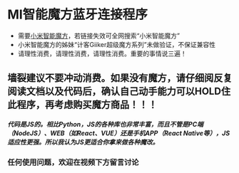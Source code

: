 # MI智能魔方蓝牙连接程序
- 需要[小米智能魔方](https://www.mi.com/buy/detail?product_id=11051)，若链接失效可全网搜索“小米智能魔方”
- 小米智能魔方的姊妹“计客Giiker超级魔方系列”未做验证，不保证兼容性
- 请理性消费，请理性消费，请理性消费。重要的事情说三遍！

## 墙裂建议不要冲动消费。如果没有魔方，请仔细阅反复阅读文档以及代码后，确认自己动手能力可以HOLD住此程序，再考虑购买魔方商品！！！

##### 代码是JS的。相比Python，JS的各种库也非常丰富，而且不管是PC端（NodeJS）、WEB（如React、VUE）还是手机APP（React Native等），JS适应性更强。所以我认为JS更适合你拿来做各种魔改。

### 任何使用问题，欢迎在视频下方留言讨论
